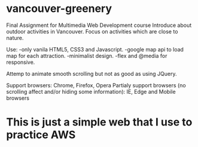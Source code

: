 # vancouver-greenery
Final Assignment for Multimedia Web Development course
Introduce about outdoor activities in Vancouver. Focus on activities which are close to nature.

Use:
-only vanila HTML5, CSS3 and Javascript.
-google map api to load map for each attraction.
-minimalist design.
-flex and @media for responsive.

Attemp to animate smooth scrolling but not as good as using JQuery.

Support browsers: Chrome, Firefox, Opera
Partialy support browsers (no scrolling affect and/or hiding some information): IE, Edge and Mobile browsers

# This is just a simple web that I use to practice AWS
